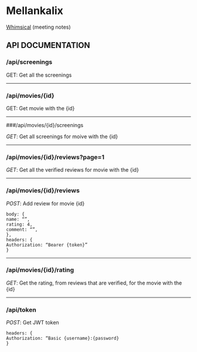 # Mellankalix

[Whimsical](https://whimsical.com/tomtens-api-9m4LThum8Xc2tLJEWhHF7y) (meeting notes)

## API DOCUMENTATION

### /api/screenings

GET: Get all the screenings  


---

### /api/movies/{id}

GET: Get movie with the {id}  


---

###/api/movies/{id}/screenings

*GET*: Get all screenings for moive with the {id}   

---

### /api/movies/{id}/reviews?page=1

*GET*: Get all the verified reviews for movie with the {id}

---

### /api/movies/{id}/reviews


*POST*: Add review for movie {id}
```
body: {
name: “”,
rating: 4,
comment: “”,
},
headers: { 
Authorization: “Bearer {token}” 
}
```

---



### /api/movies/{id}/rating

*GET*: Get the rating, from reviews that are verified, for the movie with the {id}

---

### /api/token

*POST*: Get JWT token

```
headers: { 
Authorization: “Basic {username}:{password} 
}
```
